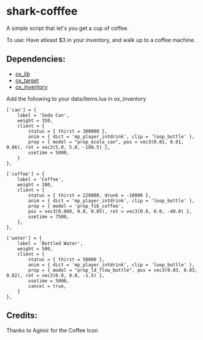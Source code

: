 # shark-cofffee
A simple script that let's you get a cup of coffee.


To use: Have atleast $3 in your inventory, and walk up to a coffee machine.

## Dependencies:
- [ox_lib](https://github.com/overextended/ox_lib)
- [ox_target](https://github.com/overextended/ox_target)
- [ox_inventory](https://github.com/overextended/ox_inventory)

Add the following to your data/items.lua in ox_inventory

	['can'] = {
		label = 'Soda Can',
		weight = 350,
		client = {
			status = { thirst = 300000 },
			anim = { dict = 'mp_player_intdrink', clip = 'loop_bottle' },
			prop = { model = "prop_ecola_can", pos = vec3(0.01, 0.01, 0.06), rot = vec3(5.0, 5.0, -180.5) },
			usetime = 5000,
		}
	},

	['coffee'] = {
		label = 'Coffee',
		weight = 200,
		client = {
			status = { thirst = 220000, drunk = -10000 },
			anim = { dict = 'mp_player_intdrink', clip = 'loop_bottle' },
			prop = { model = 'prop_fib_coffee', 
			pos = vec3(0.008, 0.0, 0.05), rot = vec3(0.0, 0.0, -40.0) },
			usetime = 7500,
		},
	},

	['water'] = {
		label = 'Bottled Water',
		weight = 500,
		client = {
			status = { thirst = 50000 },
			anim = { dict = 'mp_player_intdrink', clip = 'loop_bottle' },
			prop = { model = "prop_ld_flow_bottle", pos = vec3(0.03, 0.03, 0.02), rot = vec3(0.0, 0.0, -1.5) },
			usetime = 5000,
			cancel = true,
		}
	},

		

## Credits:

Thanks to Agimir for the Coffee Icon
